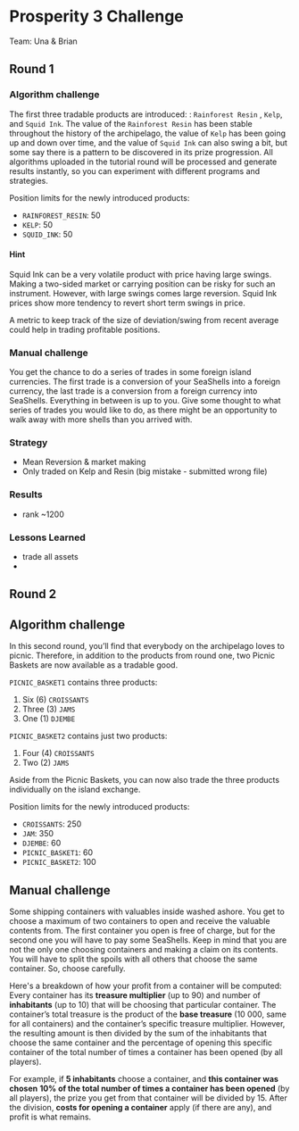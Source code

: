 # Prosperity 3 Challenge

Team: Una & Brian

## Round 1 

### Algorithm challenge

The first three tradable products are introduced: : `Rainforest Resin` , `Kelp`, and `Squid Ink`. The value of the `Rainforest Resin` has been stable throughout the history of the archipelago, the value of `Kelp` has been going up and down over time, and the value of `Squid Ink` can also swing a bit, but some say there is a pattern to be discovered in its prize progression. All algorithms uploaded in the tutorial round will be processed and generate results instantly, so you can experiment with different programs and strategies.

Position limits for the newly introduced products:

- `RAINFOREST_RESIN`: 50
- `KELP`: 50
- `SQUID_INK`: 50

#### Hint

Squid Ink can be a very volatile product with price having large swings. Making a two-sided market or carrying position can be risky for such an instrument. However, with large swings comes large reversion. Squid Ink prices show more tendency to revert short term swings in price.

A metric to keep track of the size of deviation/swing from recent average could help in trading profitable positions.

### Manual challenge

You get the chance to do a series of trades in some foreign island currencies. The first trade is a conversion of your SeaShells into a foreign currency, the last trade is a conversion from a foreign currency into SeaShells. Everything in between is up to you. Give some thought to what series of trades you would like to do, as there might be an opportunity to walk away with more shells than you arrived with.

### Strategy
- Mean Reversion & market making
- Only traded on Kelp and Resin (big mistake - submitted wrong file)

### Results
- rank ~1200

### Lessons Learned
- trade all assets
- 

## Round 2 

## Algorithm challenge

In this second round, you’ll find that everybody on the archipelago loves to picnic. Therefore, in addition to the products from round one, two Picnic Baskets are now available as a tradable good. 

`PICNIC_BASKET1` contains three products: 

1. Six (6) `CROISSANTS`
2. Three (3) `JAMS`
3. One (1) `DJEMBE`

`PICNIC_BASKET2` contains just two products: 

1. Four (4) `CROISSANTS`
2. Two (2) `JAMS`

Aside from the Picnic Baskets, you can now also trade the three products individually on the island exchange. 

Position limits for the newly introduced products:

- `CROISSANTS`: 250
- `JAM`: 350
- `DJEMBE`: 60
- `PICNIC_BASKET1`: 60
- `PICNIC_BASKET2`: 100

## Manual challenge

Some shipping containers with valuables inside washed ashore. You get to choose a maximum of two containers to open and receive the valuable contents from. The first container you open is free of charge, but for the second one you will have to pay some SeaShells. Keep in mind that you are not the only one choosing containers and making a claim on its contents. You will have to split the spoils with all others that choose the same container. So, choose carefully. 

Here's a breakdown of how your profit from a container will be computed:
Every container has its **treasure multiplier** (up to 90) and number of **inhabitants** (up to 10) that will be choosing that particular container. The container’s total treasure is the product of the **base treasure** (10 000, same for all containers) and the container’s specific treasure multiplier. However, the resulting amount is then divided by the sum of the inhabitants that choose the same container and the percentage of opening this specific container of the total number of times a container has been opened (by all players). 

For example, if **5 inhabitants** choose a container, and **this container was chosen** **10% of the total number of times a container has been opened** (by all players), the prize you get from that container will be divided by 15. After the division, **costs for opening a container** apply (if there are any), and profit is what remains.
